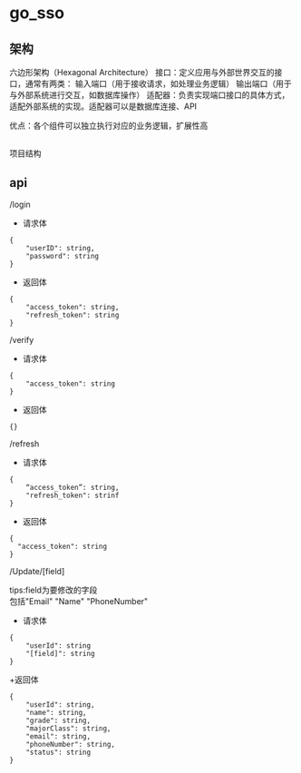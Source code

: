 # go_sso
## 架构
六边形架构（Hexagonal Architecture）
接口：定义应用与外部世界交互的接口，通常有两类：
输入端口（用于接收请求，如处理业务逻辑） 输出端口（用于与外部系统进行交互，如数据库操作）
适配器：负责实现端口接口的具体方式，适配外部系统的实现。适配器可以是数据库连接、API

优点：各个组件可以独立执行对应的业务逻辑，扩展性高

##
项目结构


## api
/login 
+ 请求体
```
{
    "userID": string,
    "password": string
}
```
+ 返回体
```
{
    "access_token": string,
    "refresh_token": string
}
```

/verify
+ 请求体
```
{
    "access_token": string
}
```
+ 返回体
```
{}
```

/refresh
+ 请求体
```
{
    “access_token”: string,
    "refresh_token": strinf
}
```
+ 返回体
```
{
  "access_token": string
}
```
/Update/[field]  

tips:field为要修改的字段  
包括"Email" "Name" "PhoneNumber"

+ 请求体
```
{
    "userId": string
    "[field]": string
}
```
+返回体
```
{
    "userId": string,
    "name": string,
    "grade": string,
    "majorClass": string,
    "email": string,
    "phoneNumber": string,
    "status": string
}

```
  
  